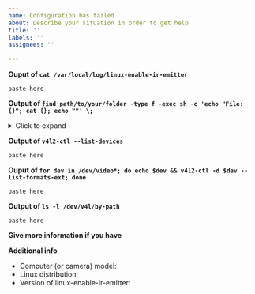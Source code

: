 ```yaml
---
name: Configuration has failed
about: Describe your situation in order to get help
title: ''
labels: ''
assignees: ''

---
```


<!-- Please look at the docs before open an issue -->
<!-- https://github.com/EmixamPP/linux-enable-ir-emitter/blob/master/docs/README.md -->

**Ouput of `cat /var/local/log/linux-enable-ir-emitter`**
```
paste here
```

**Output of `find path/to/your/folder -type f -exec sh -c 'echo "File: {}"; cat {}; echo ""' \;`**
<details>
  <summary>Click to expand</summary>

  ```
  paste here
  ```
</details>

**Output of `v4l2-ctl --list-devices`**
```
paste here
```

**Ouput of `for dev in /dev/video*; do echo $dev && v4l2-ctl -d $dev --list-formats-ext; done`**
```
paste here
```

**Output of `ls -l /dev/v4l/by-path`**
```
paste here
```

**Give more information if you have**
<!-- describe here if you have -->

**Additional info**
 - Computer (or camera) model: 
 - Linux distribution:
 - Version of linux-enable-ir-emitter: <!--- linux-enable-ir-emitter -V -->
